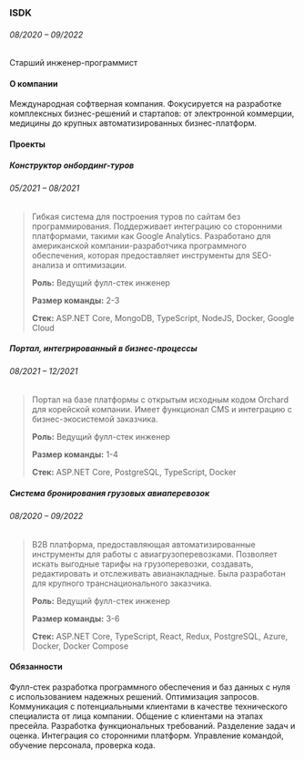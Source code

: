 ### ISDK
###### <div class='dateRange'>08/2020 – 09/2022</div>

Старший инженер-программист

#### О компании
Международная софтверная компания. Фокусируется на разработке комплексных бизнес-решений и стартапов: от электронной коммерции, медицины до крупных автоматизированных бизнес-платформ.

#### Проекты

##### Конструктор онбординг-туров
###### <div class='dateRange'>05/2021 – 08/2021</div>

> Гибкая система для построения туров по сайтам без программирования. Поддерживает интеграцию со сторонними платформами, такими как Google Analytics. Разработано для американской компании-разработчика программного обеспечения, которая предоставляет инструменты для SEO-анализа и оптимизации.
>
> **Роль:** Ведущий фулл-стек инженер
>
> **Размер команды:** 2-3
>
> **Стек:** ASP.NET Core, MongoDB, TypeScript, NodeJS, Docker, Google Cloud

##### Портал, интегрированный в бизнес-процессы
###### <div class='dateRange'>08/2021 – 12/2021</div>

> Портал на базе платформы с открытым исходным кодом Orchard для корейской компании. Имеет функционал CMS и интеграцию с бизнес-экосистемой заказчика.
>
> **Роль:** Ведущий фулл-стек инженер
>
> **Размер команды:** 1-4
>
> **Стек:** ASP.NET Core, PostgreSQL, TypeScript, Docker

##### Система бронирования грузовых авиаперевозок
###### <div class='dateRange'>08/2020 – 09/2022</div>

> B2B платформа, предоставляющая автоматизированные инструменты для работы с авиагрузоперевозками. Позволяет искать выгодные тарифы на грузоперевозки, создавать, редактировать и отслеживать авианакладные. Была разработан для крупного транснационального заказчика.
>
> **Роль:** Ведущий фулл-стек инженер
>
> **Размер команды:** 3-6
>
> **Стек:** ASP.NET Core, TypeScript, React, Redux, PostgreSQL, Azure, Docker, Docker Compose

#### Обязанности
Фулл-стек разработка программного обеспечения и баз данных с нуля с использованием надежных решений. Оптимизация запросов. Коммуникация с потенциальными клиентами в качестве технического специалиста от лица компании. Общение с клиентами на этапах пресейла. Разработка функциональных требований. Разделение задач и оценка. Интеграция со сторонними платформ. Управление командой, обучение персонала, проверка кода.